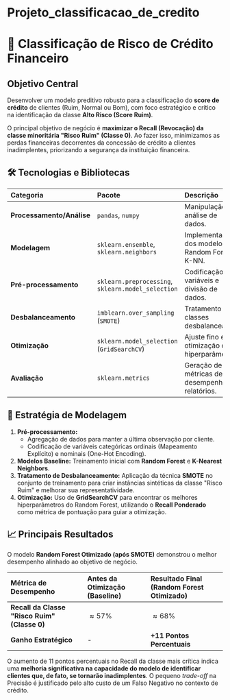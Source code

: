 # Projeto_classificacao_de_credito

# 🏦 Classificação de Risco de Crédito Financeiro

## Objetivo Central

Desenvolver um modelo preditivo robusto para a classificação do **score de crédito** de clientes (Ruim, Normal ou Bom), com foco estratégico e crítico na identificação da classe **Alto Risco (Score Ruim)**.

O principal objetivo de negócio é **maximizar o Recall (Revocação) da classe minoritária "Risco Ruim" (Classe 0)**. Ao fazer isso, minimizamos as perdas financeiras decorrentes da concessão de crédito a clientes inadimplentes, priorizando a segurança da instituição financeira.

## 🛠️ Tecnologias e Bibliotecas

| Categoria | Pacote | Descrição |
| :--- | :--- | :--- |
| **Processamento/Análise** | `pandas`, `numpy` | Manipulação e análise de dados. |
| **Modelagem** | `sklearn.ensemble`, `sklearn.neighbors` | Implementação dos modelos Random Forest e K-NN. |
| **Pré-processamento** | `sklearn.preprocessing`, `sklearn.model_selection` | Codificação de variáveis e divisão de dados. |
| **Desbalanceamento** | `imblearn.over_sampling` (`SMOTE`) | Tratamento de classes desbalanceadas. |
| **Otimização** | `sklearn.model_selection` (`GridSearchCV`) | Ajuste fino e otimização de hiperparâmetros. |
| **Avaliação** | `sklearn.metrics` | Geração de métricas de desempenho e relatórios. |

## 🚀 Estratégia de Modelagem

1.  **Pré-processamento:**
    * Agregação de dados para manter a última observação por cliente.
    * Codificação de variáveis categóricas ordinais (Mapeamento Explícito) e nominais (One-Hot Encoding).
2.  **Modelos Baseline:** Treinamento inicial com **Random Forest** e **K-Nearest Neighbors**.
3.  **Tratamento de Desbalanceamento:** Aplicação da técnica **SMOTE** no conjunto de treinamento para criar instâncias sintéticas da classe "Risco Ruim" e melhorar sua representatividade.
4.  **Otimização:** Uso de **GridSearchCV** para encontrar os melhores hiperparâmetros do Random Forest, utilizando o **Recall Ponderado** como métrica de pontuação para guiar a otimização.

## 📈 Principais Resultados

O modelo **Random Forest Otimizado (após SMOTE)** demonstrou o melhor desempenho alinhado ao objetivo de negócio.

| Métrica de Desempenho | Antes da Otimização (Baseline) | Resultado Final (Random Forest Otimizado) |
| :--- | :--- | :--- |
| **Recall da Classe "Risco Ruim" (Classe 0)** | $\approx 57\%$ | $\approx 68\%$ |
| **Ganho Estratégico** | - | **+11 Pontos Percentuais** |

O aumento de 11 pontos percentuais no Recall da classe mais crítica indica uma **melhoria significativa na capacidade do modelo de identificar clientes que, de fato, se tornarão inadimplentes**. O pequeno *trade-off* na Precisão é justificado pelo alto custo de um Falso Negativo no contexto de crédito.
